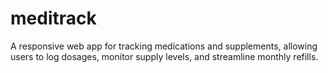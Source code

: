 # meditrack
A responsive web app for tracking medications and supplements, allowing users to log dosages, monitor supply levels, and streamline monthly refills.
